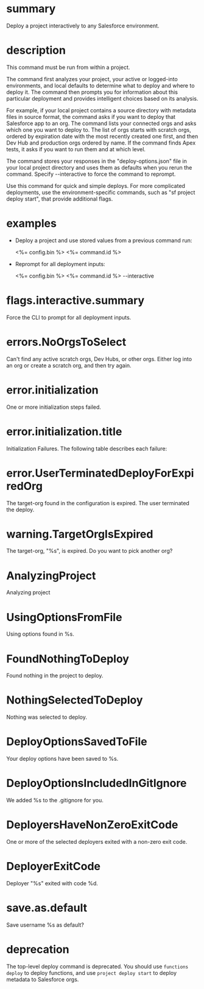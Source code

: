 # summary

Deploy a project interactively to any Salesforce environment.

# description

This command must be run from within a project.

The command first analyzes your project, your active or logged-into environments, and local defaults to determine what to deploy and where to deploy it. The command then prompts you for information about this particular deployment and provides intelligent choices based on its analysis.

For example, if your local project contains a source directory with metadata files in source format, the command asks if you want to deploy that Salesforce app to an org. The command lists your connected orgs and asks which one you want to deploy to. The list of orgs starts with scratch orgs, ordered by expiration date with the most recently created one first, and then Dev Hub and production orgs ordered by name. If the command finds Apex tests, it asks if you want to run them and at which level.

The command stores your responses in the "deploy-options.json" file in your local project directory and uses them as defaults when you rerun the command. Specify --interactive to force the command to reprompt.

Use this command for quick and simple deploys. For more complicated deployments, use the environment-specific commands, such as "sf project deploy start", that provide additional flags.

# examples

- Deploy a project and use stored values from a previous command run:

  <%= config.bin %> <%= command.id %>

- Reprompt for all deployment inputs:

  <%= config.bin %> <%= command.id %> --interactive

# flags.interactive.summary

Force the CLI to prompt for all deployment inputs.

# errors.NoOrgsToSelect

Can't find any active scratch orgs, Dev Hubs, or other orgs.
Either log into an org or create a scratch org, and then try again.

# error.initialization

One or more initialization steps failed.

# error.initialization.title

Initialization Failures. The following table describes each failure:

# error.UserTerminatedDeployForExpiredOrg

The target-org found in the configuration is expired. The user terminated the deploy.

# warning.TargetOrgIsExpired

The target-org, "%s", is expired. Do you want to pick another org?

# AnalyzingProject

Analyzing project

# UsingOptionsFromFile

Using options found in %s.

# FoundNothingToDeploy

Found nothing in the project to deploy.

# NothingSelectedToDeploy

Nothing was selected to deploy.

# DeployOptionsSavedToFile

Your deploy options have been saved to %s.

# DeployOptionsIncludedInGitIgnore

We added %s to the .gitignore for you.

# DeployersHaveNonZeroExitCode

One or more of the selected deployers exited with a non-zero exit code.

# DeployerExitCode

Deployer "%s" exited with code %d.

# save.as.default

Save username %s as default?

# deprecation

The top-level deploy command is deprecated. You should use `functions deploy` to deploy functions, and use `project deploy start` to deploy metadata to Salesforce orgs.
